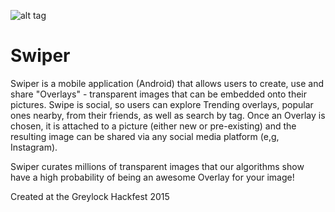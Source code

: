 ![alt tag](https://raw.githubusercontent.com/noahpresler/Overlay/master/app/src/main/res/drawable/swiper_icon.png) 
# Swiper

Swiper is a mobile application (Android) that allows users to create, use and share "Overlays" - transparent images that can be embedded onto their pictures. Swipe is social, so users can explore Trending overlays, popular ones nearby, from their friends, as well as search by tag.  Once an Overlay is chosen, it is attached to a picture (either new or pre-existing) and the resulting image can be shared via any social media platform (e,g, Instagram).  

Swiper curates millions of transparent images that our algorithms show have a high probability of being an awesome Overlay for your image!

Created at the Greylock Hackfest 2015 
